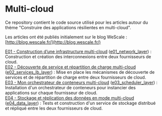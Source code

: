 # Multi-cloud

Ce repository contient le code source utilisé pour les articles autour du thème "Construire des applications résilientes en multi-cloud".  

Les articles ont été publiés initialement sur le blog WeScale : [http://blog.wescale.fr/](http://blog.wescale.fr/)

[E01 - Construction d’une infrastructure multi-cloud](http://blog.wescale.fr/2017/07/31/saga-de-lete-e01-construction-dune-infrastructure-multi-cloud/) ([e01_network_layer](e01_network_layer/)) : Construction et création des interconnexions entre deux fournisseurs de cloud.  
[E02 - Découverte de service et répartition de charge multi-cloud](http://blog.wescale.fr/2017/08/21/saga-de-lete-e02-decouverte-de-service-et-repartition-de-charge-multi-cloud/) ([e02_services_lb_layer](e02_services_lb_layer/)) : Mise en place les mécanismes de découverte de services et de répartition de charge entre deux fournisseurs de cloud.  
[E03 - Mon orchestrateur de conteneurs multi-cloud](http://blog.wescale.fr/2017/09/06/saga-de-lete-e03-mon-orchestrateur-de-conteneurs-multi-cloud/) ([e03_scheduler_layer](e03_scheduler_layer/)) : Installation d'un orchestrateur de conteneurs pour instancier des applications sur chaque fournisseur de cloud.  
[E04 - Stockage et réplication des données en mode multi-cloud](http://blog.wescale.fr/2017/10/16/saga-multi-cloud-e04-stockage-et-replication-des-donnees-en-mode-multi-cloud/) ([e04_data_layer](e04_data_layer/)) : Tests et construction d'un service de stockage distribué et répliqué entre les deux fournisseurs de cloud.  
